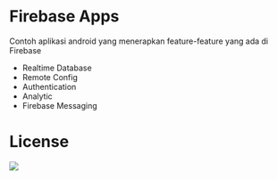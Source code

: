# Firebase Apps
Contoh aplikasi android yang menerapkan feature-feature yang ada di Firebase

- Realtime Database
- Remote Config
- Authentication
- Analytic
- Firebase Messaging


# License
[<img src="http://www.wtfpl.net/wp-content/uploads/2012/12/wtfpl-badge-4.png">](http://www.wtfpl.net/)